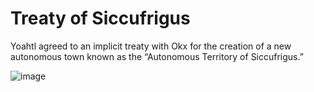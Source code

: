 # Treaty of Siccufrigus

Yoahtl agreed to an implicit treaty with Okx for the creation of a new autonomous town known as the “Autonomous Territory of Siccufrigus.”

<!-- link to the img like its a url to a page -->

![image](/storage/treaty-of-siccufrigus.png)
